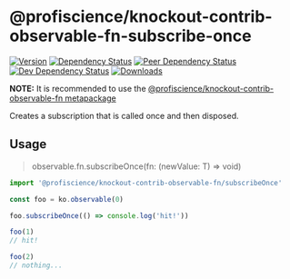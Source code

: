 # @profiscience/knockout-contrib-observable-fn-subscribe-once

[![Version][npm-version-shield]][npm]
[![Dependency Status][david-dm-shield]][david-dm]
[![Peer Dependency Status][david-dm-peer-shield]][david-dm-peer]
[![Dev Dependency Status][david-dm-dev-shield]][david-dm-dev]
[![Downloads][npm-stats-shield]][npm-stats]

[david-dm]: https://david-dm.org/Profiscience/knockout-contrib?path=packages/observable.fn.subscribeOnce
[david-dm-shield]: https://david-dm.org/Profiscience/knockout-contrib/status.svg?path=packages/observable.fn.subscribeOnce

[david-dm-peer]: https://david-dm.org/Profiscience/knockout-contrib?path=packages/observable.fn.subscribeOnce&type=peer
[david-dm-peer-shield]: https://david-dm.org/Profiscience/knockout-contrib/peer-status.svg?path=packages/observable.fn.subscribeOnce

[david-dm-dev]: https://david-dm.org/Profiscience/knockout-contrib?path=packages/observable.fn.subscribeOnce&type=dev
[david-dm-dev-shield]: https://david-dm.org/Profiscience/knockout-contrib/dev-status.svg?path=packages/observable.fn.subscribeOnce

[npm]: https://www.npmjs.com/package/@profiscience/knockout-contrib-observable-fn-subscribe-once
[npm-version-shield]: https://img.shields.io/npm/v/@profiscience/knockout-contrib-observable-fn-subscribe-once.svg

[npm-stats]: http://npm-stat.com/charts.html?package=@profiscience/knockout-contrib-observable-fn-subscribe-once&author=&from=&to=
[npm-stats-shield]: https://img.shields.io/npm/dt/@profiscience/knockout-contrib-observable-fn-subscribe-once.svg?maxAge=2592000

**NOTE:** It is recommended to use the [@profiscience/knockout-contrib-observable-fn metapackage](../observable.fn)

Creates a subscription that is called once and then disposed.

## Usage
> observable<T>.fn.subscribeOnce(fn: (newValue: T) => void)

```javascript
import '@profiscience/knockout-contrib-observable-fn/subscribeOnce'

const foo = ko.observable(0)

foo.subscribeOnce(() => console.log('hit!'))

foo(1)
// hit!

foo(2)
// nothing...
```